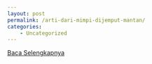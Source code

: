 ```yaml
---
layout: post
permalink: /arti-dari-mimpi-dijemput-mantan/
categories:
    - Uncategorized
---
```


[Baca Selengkapnya](/08)